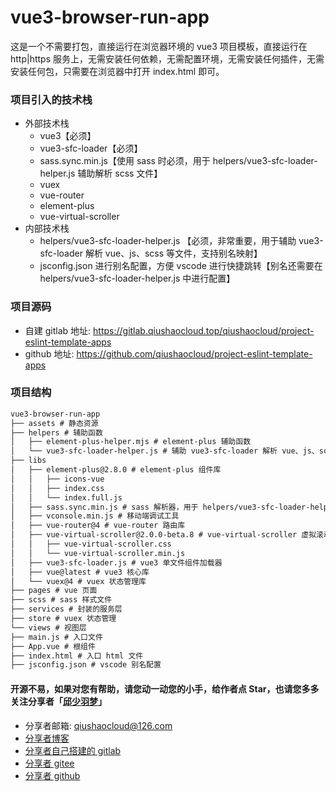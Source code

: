# vue3-browser-run-app
这是一个不需要打包，直接运行在浏览器环境的 vue3 项目模板，直接运行在 http|https 服务上，无需安装任何依赖，无需配置环境，无需安装任何插件，无需安装任何包，只需要在浏览器中打开 index.html 即可。

### 项目引入的技术栈
* 外部技术栈
  * vue3【必须】
  * vue3-sfc-loader【必须】
  * sass.sync.min.js【使用 sass 时必须，用于 helpers/vue3-sfc-loader-helper.js 辅助解析 scss 文件】
  * vuex
  * vue-router
  * element-plus
  * vue-virtual-scroller
* 内部技术栈
  * helpers/vue3-sfc-loader-helper.js 【必须，非常重要，用于辅助 vue3-sfc-loader 解析 vue、js、scss 等文件，支持别名映射】
  * jsconfig.json 进行别名配置，方便 vscode 进行快捷跳转【别名还需要在 helpers/vue3-sfc-loader-helper.js 中进行配置】


### 项目源码
* 自建 gitlab 地址: https://gitlab.qiushaocloud.top/qiushaocloud/project-eslint-template-apps
* github 地址: https://github.com/qiushaocloud/project-eslint-template-apps



### 项目结构
```markdown
vue3-browser-run-app
├── assets # 静态资源  
├── helpers # 辅助函数
│   ├── element-plus-helper.mjs # element-plus 辅助函数
│   └── vue3-sfc-loader-helper.js # 辅助 vue3-sfc-loader 解析 vue、js、scss 等文件
├── libs 
│   ├── element-plus@2.8.0 # element-plus 组件库
│   │   ├── icons-vue
│   │   ├── index.css
│   │   └── index.full.js
│   ├── sass.sync.min.js # sass 解析器，用于 helpers/vue3-sfc-loader-helper.js 辅助解析 scss 文件
│   ├── vconsole.min.js # 移动端调试工具
│   ├── vue-router@4 # vue-router 路由库
│   ├── vue-virtual-scroller@2.0.0-beta.8 # vue-virtual-scroller 虚拟滚动库
│   │   ├── vue-virtual-scroller.css
│   │   └── vue-virtual-scroller.min.js
│   ├── vue3-sfc-loader.js # vue3 单文件组件加载器
│   ├── vue@latest # vue3 核心库
│   └── vuex@4 # vuex 状态管理库
├── pages # vue 页面
├── scss # sass 样式文件
├── services # 封装的服务层
├── store # vuex 状态管理
└── views # 视图层
├── main.js # 入口文件
├── App.vue # 根组件
├── index.html # 入口 html 文件
├── jsconfig.json # vscode 别名配置
```


#### 开源不易，如果对您有帮助，请您动一动您的小手，给作者点 Star，也请您多多关注分享者「[邱少羽梦](https://www.qiushaocloud.top)」
* 分享者邮箱: [qiushaocloud@126.com](mailto:qiushaocloud@126.com)
* [分享者博客](https://www.qiushaocloud.top)
* [分享者自己搭建的 gitlab](https://gitlab.qiushaocloud.top/qiushaocloud) 
* [分享者 gitee](https://gitee.com/qiushaocloud/dashboard/projects) 
* [分享者 github](https://github.com/qiushaocloud?tab=repositories) 
